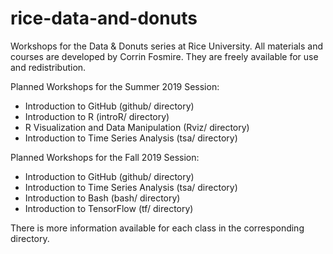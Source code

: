 # rice-data-and-donuts
Workshops for the Data &amp; Donuts series at Rice University. All materials and courses are developed by Corrin Fosmire. They are freely available for use and redistribution.

Planned Workshops for the Summer 2019 Session:
* Introduction to GitHub (github/ directory)
* Introduction to R (introR/ directory)
* R Visualization and Data Manipulation (Rviz/ directory)
* Introduction to Time Series Analysis (tsa/ directory)

Planned Workshops for the Fall 2019 Session:
* Introduction to GitHub (github/ directory)
* Introduction to Time Series Analysis (tsa/ directory)
* Introduction to Bash (bash/ directory)
* Introduction to TensorFlow (tf/ directory)


There is more information available for each class in the corresponding directory.
